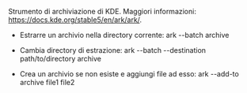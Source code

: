 Strumento di archiviazione di KDE.
  Maggiori informazioni: https://docs.kde.org/stable5/en/ark/ark/.

  - Estrarre un archivio nella directory corrente:
    ark --batch archive

  - Cambia directory di estrazione:
    ark --batch --destination path/to/directory archive

  - Crea un archivio se non esiste e aggiungi file ad esso:
    ark --add-to archive file1 file2
